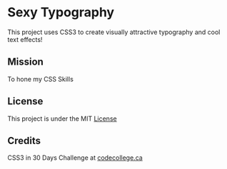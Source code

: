 # Sexy Typography

This project uses CSS3 to create visually attractive typography and 
cool text effects!


## Mission

To hone my CSS Skills


## License

This project is under the MIT [License](#)


## Credits

CSS3 in 30 Days Challenge at [codecollege.ca](#)